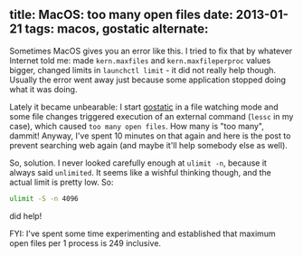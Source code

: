 title: MacOS: too many open files
date: 2013-01-21
tags: macos, gostatic
alternate: <link rel="alternate" hreflang="ru" href="https://solovyov.net/blog/2013/ulimit/" /> <link rel="alternate" hreflang="en" href="https://solovyov.net/blog/2013/macos-too-many-open-files/" />
----

Sometimes MacOS gives you an error like this. I tried to fix that by whatever
Internet told me: made `kern.maxfiles` and `kern.maxfileperproc` values bigger,
changed limits in `launchctl limit` - it did not really help though. Usually the
error went away just because some application stopped doing what it was doing.

Lately it became unbearable: I start
[gostatic](https://github.com/piranha/gostatic) in a file watching mode and some
file changes triggered execution of an external command (`lessc` in my case),
which caused `too many open files`. How many is "too many", dammit! Anyway, I've
spent 10 minutes on that again and here is the post to prevent searching web
again (and maybe it'll help somebody else as well).

So, solution. I never looked carefully enough at `ulimit -n`, because it always
said `unlimited`. It seems like a wishful thinking though, and the actual limit is pretty low. So:

```bash
ulimit -S -n 4096
```

did help!

FYI: I've spent some time experimenting and established that maximum open files
per 1 process is 249 inclusive.
